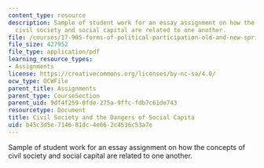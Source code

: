 ```yaml
---
content_type: resource
description: Sample of student work for an essay assignment on how the concepts of
  civil society and social capital are related to one another.
file: /courses/17-905-forms-of-political-participation-old-and-new-spring-2005/b45c3d5e714681dc4e662c4536c53a7e_paper1_rewrite.pdf
file_size: 427952
file_type: application/pdf
learning_resource_types:
- Assignments
license: https://creativecommons.org/licenses/by-nc-sa/4.0/
ocw_type: OCWFile
parent_title: Assignments
parent_type: CourseSection
parent_uid: 9df4f259-0fde-275a-9ffc-fdb7c61de743
resourcetype: Document
title: Civil Society and the Dangers of Social Capita
uid: b45c3d5e-7146-81dc-4e66-2c4536c53a7e
---
```

Sample of student work for an essay assignment on how the concepts of civil society and social capital are related to one another.